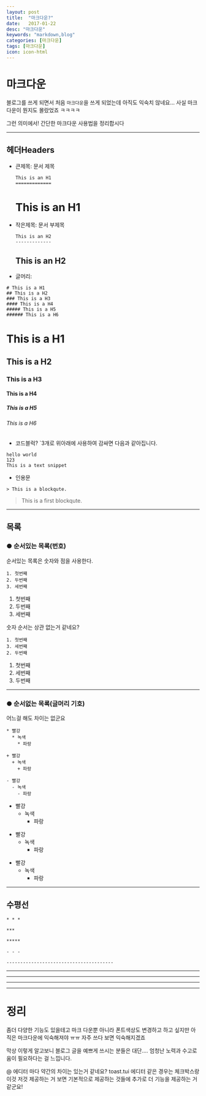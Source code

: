 ```yaml
---
layout: post
title:  "마크다운?"
date:   2017-01-22
desc: "마크다운"
keywords: "markdown,blog"
categories: [마크다운]
tags: [마크다운]
icon: icon-html
---
```


# 마크다운

블로그를 쓰게 되면서 처음 `마크다운`을 쓰게 되었는데 아직도 익숙치 않네요...
사실 마크다운이 뭔지도 몰랐었죠 ㅋㅋㅋㅋ

그런 의미에서! 간단한 마크다운 사용법을 정리합시다

----------

## 헤더Headers
* 큰제목: 문서 제목
    ```
    This is an H1
    =============
    ```
    This is an H1
    =============

* 작은제목: 문서 부제목
    ```
    This is an H2
    -------------
    ```
    This is an H2
    -------------

* 글머리:
```
# This is a H1
## This is a H2
### This is a H3
#### This is a H4
##### This is a H5
###### This is a H6
```
# This is a H1
## This is a H2
### This is a H3
#### This is a H4
##### This is a H5
###### This is a H6

* 코드블럭?
`3개로 위아래에 사용하여 감싸면 다음과 같아집니다.
```
hello world
123
This is a text snippet
```
* 인용문
```
> This is a blockqute.
```
> This is a first blockqute.

--------------
## 목록
### ● 순서있는 목록(번호)
순서있는 목록은 숫자와 점을 사용한다.
```
1. 첫번째
2. 두번째
3. 세번째
```
1. 첫번째
2. 두번째
3. 세번째

숫자 순서는 상관 없는거 같네요?

```
1. 첫번째
3. 세번째
2. 두번째
```
1. 첫번째
3. 세번째
2. 두번째

-----------------
### ● 순서없는 목록(글머리 기호)
어느걸 해도 차이는 없군요
```
* 빨강
  * 녹색
    * 파랑

+ 빨강
  + 녹색
    + 파랑

- 빨강
  - 녹색
    - 파랑
```
* 빨강
  * 녹색
    * 파랑

+ 빨강
  + 녹색
    + 파랑

- 빨강
  - 녹색
    - 파랑

-----------------
## 수평선

```
* * *

***

*****

- - -

---------------------------------------
```
* * *

***

*****

- - -
# 정리

좀더 다양한 기능도 있을테고 마크 다운뿐 아니라 폰트색상도 변경하고 하고 싶지만 아직은 마크다운에 익숙해져야 ㅠㅠ 자주 쓰다 보면 익숙해지겠죠

막상 이렇게 알고보니 블로그 글을 예쁘게 쓰시는 분들은 대단.... 엄청난 노력과 수고로움이 필요하다는 걸 느낍니다.

@ 에디터 마다 약간의 차이는 있는거 같네요?
toast.tui 에디터 같은 경우는 체크박스랑 이것 저것 제공하는 거 보면 기본적으로 제공하는 것들에 추가로 더 기능을 제공하는 거 같군요!